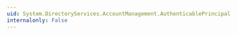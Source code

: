 ```yaml
---
uid: System.DirectoryServices.AccountManagement.AuthenticablePrincipal.Enabled
internalonly: False
---
```

